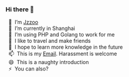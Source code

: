 ### Hi there 👋


&nbsp;&nbsp;🔭 &nbsp;I’m [Jzzoo](https://github.com/jzzoo)<br/>
&nbsp;&nbsp;🌱 &nbsp;I’m currently in Shanghai<br/>
&nbsp;&nbsp;🤔 &nbsp;I’m using PHP and Golang to work for me<br/>
&nbsp;&nbsp;👯 &nbsp;I like to travel and make friends<br/>
&nbsp;&nbsp;💬 &nbsp;I hope to learn more knowledge in the future<br/>
&nbsp;&nbsp;📫 &nbsp;This is my [Email](mailto:jzzoo@qq.com). Harassment is welcome<br/>
&nbsp;&nbsp;😄 &nbsp;This is a naughty introduction<br/>
&nbsp;&nbsp;⚡ &nbsp;You can also?<br/>

